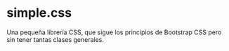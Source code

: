 # simple.css
Una pequeña librería CSS, que sigue los principios de Bootstrap CSS pero sin tener tantas clases generales.
